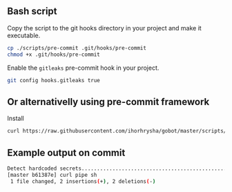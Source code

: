 ## Bash script

Copy the script to the git hooks directory in your project and make it executable.

```bash
cp ./scripts/pre-commit .git/hooks/pre-commit
chmod +x .git/hooks/pre-commit
```

Enable the `gitleaks` pre-commit hook in your project.

```bash
git config hooks.gitleaks true
```


## Or alternativelly using pre-commit framework

Install 
```bash
curl https://raw.githubusercontent.com/ihorhrysha/gobot/master/scripts/init-pre-commit | sh
```


## Example output on commit
```bash
Detect hardcoded secrets.................................................Passed
[master b61387e] curl pipe sh
 1 file changed, 2 insertions(+), 2 deletions(-)
 ```